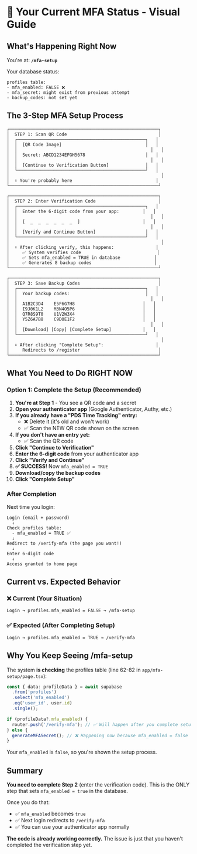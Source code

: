 # 🎯 Your Current MFA Status - Visual Guide

## What's Happening Right Now

You're at: **`/mfa-setup`**

Your database status:
```
profiles table:
- mfa_enabled: FALSE ❌
- mfa_secret: might exist from previous attempt
- backup_codes: not set yet
```

## The 3-Step MFA Setup Process

```
┌─────────────────────────────────────────────────────────┐
│  STEP 1: Scan QR Code                                   │
│  ┌─────────────────────────────────────────────────┐   │
│  │  [QR Code Image]                                │   │
│  │                                                   │   │
│  │  Secret: ABCD1234EFGH5678                       │   │
│  │                                                   │   │
│  │  [Continue to Verification Button]              │   │
│  └─────────────────────────────────────────────────┘   │
│                                                          │
│  ⬇️ You're probably here                                │
└─────────────────────────────────────────────────────────┘

┌─────────────────────────────────────────────────────────┐
│  STEP 2: Enter Verification Code                        │
│  ┌─────────────────────────────────────────────────┐   │
│  │  Enter the 6-digit code from your app:         │   │
│  │                                                   │   │
│  │  [  _  _  _  _  _  _  ]                        │   │
│  │                                                   │   │
│  │  [Verify and Continue Button]                   │   │
│  └─────────────────────────────────────────────────┘   │
│                                                          │
│  ⬇️ After clicking verify, this happens:                │
│     ✅ System verifies code                             │
│     ✅ Sets mfa_enabled = TRUE in database             │
│     ✅ Generates 8 backup codes                        │
└─────────────────────────────────────────────────────────┘

┌─────────────────────────────────────────────────────────┐
│  STEP 3: Save Backup Codes                              │
│  ┌─────────────────────────────────────────────────┐   │
│  │  Your backup codes:                             │   │
│  │                                                   │   │
│  │  A1B2C3D4    E5F6G7H8                          │   │
│  │  I9J0K1L2    M3N4O5P6                          │   │
│  │  Q7R8S9T0    U1V2W3X4                          │   │
│  │  Y5Z6A7B8    C9D0E1F2                          │   │
│  │                                                   │   │
│  │  [Download] [Copy] [Complete Setup]            │   │
│  └─────────────────────────────────────────────────┘   │
│                                                          │
│  ⬇️ After clicking "Complete Setup":                    │
│     Redirects to /register                              │
└─────────────────────────────────────────────────────────┘
```

## What You Need to Do RIGHT NOW

### Option 1: Complete the Setup (Recommended)

1. **You're at Step 1** - You see a QR code and a secret
2. **Open your authenticator app** (Google Authenticator, Authy, etc.)
3. **If you already have a "PDS Time Tracking" entry:**
   - ❌ Delete it (it's old and won't work)
   - ✅ Scan the NEW QR code shown on the screen
4. **If you don't have an entry yet:**
   - ✅ Scan the QR code
5. **Click "Continue to Verification"**
6. **Enter the 6-digit code** from your authenticator app
7. **Click "Verify and Continue"**
8. **✅ SUCCESS!** Now `mfa_enabled = TRUE`
9. **Download/copy the backup codes**
10. **Click "Complete Setup"**

### After Completion

Next time you login:
```
Login (email + password)
  ↓
Check profiles table:
  - mfa_enabled = TRUE ✅
  ↓
Redirect to /verify-mfa (the page you want!)
  ↓
Enter 6-digit code
  ↓
Access granted to home page
```

## Current vs. Expected Behavior

### ❌ Current (Your Situation)
```
Login → profiles.mfa_enabled = FALSE → /mfa-setup
```

### ✅ Expected (After Completing Setup)
```
Login → profiles.mfa_enabled = TRUE → /verify-mfa
```

## Why You Keep Seeing /mfa-setup

The system **is checking** the profiles table (line 62-82 in `app/mfa-setup/page.tsx`):

```typescript
const { data: profileData } = await supabase
  .from('profiles')
  .select('mfa_enabled')
  .eq('user_id', user.id)
  .single();

if (profileData?.mfa_enabled) {
  router.push('/verify-mfa'); // ✅ Will happen after you complete setup
} else {
  generateMFASecret(); // ❌ Happening now because mfa_enabled = false
}
```

Your `mfa_enabled` is `false`, so you're shown the setup process.

## Summary

**You need to complete Step 2** (enter the verification code). This is the ONLY step that sets `mfa_enabled = true` in the database.

Once you do that:
- ✅ `mfa_enabled` becomes `true`
- ✅ Next login redirects to `/verify-mfa`
- ✅ You can use your authenticator app normally

**The code is already working correctly.** The issue is just that you haven't completed the verification step yet.




